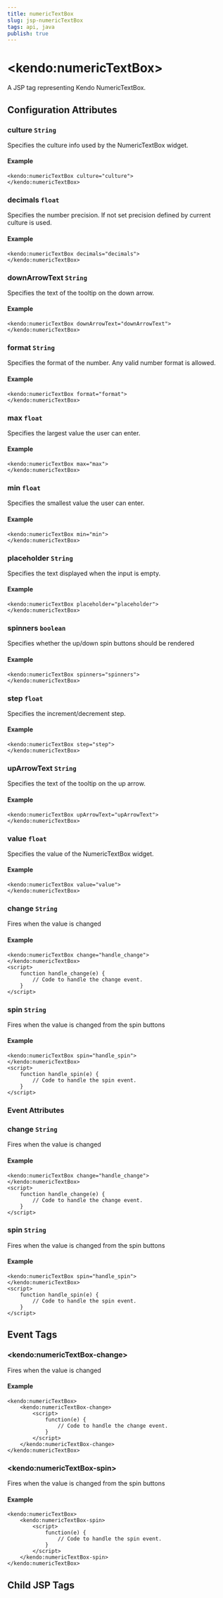 ```yaml
---
title: numericTextBox
slug: jsp-numericTextBox
tags: api, java
publish: true
---
```


# \<kendo:numericTextBox\>
A JSP tag representing Kendo NumericTextBox.


## Configuration Attributes


### culture `String`

Specifies the culture info used by the NumericTextBox widget.

#### Example
    <kendo:numericTextBox culture="culture">
    </kendo:numericTextBox>



### decimals `float`

Specifies the number precision. If not set precision defined by current culture is used.

#### Example
    <kendo:numericTextBox decimals="decimals">
    </kendo:numericTextBox>



### downArrowText `String`

Specifies the text of the tooltip on the down arrow.

#### Example
    <kendo:numericTextBox downArrowText="downArrowText">
    </kendo:numericTextBox>



### format `String`

Specifies the format of the number. Any valid number format is allowed.

#### Example
    <kendo:numericTextBox format="format">
    </kendo:numericTextBox>



### max `float`

Specifies the largest value the user can enter.

#### Example
    <kendo:numericTextBox max="max">
    </kendo:numericTextBox>



### min `float`

Specifies the smallest value the user can enter.

#### Example
    <kendo:numericTextBox min="min">
    </kendo:numericTextBox>



### placeholder `String`

Specifies the text displayed when the input is empty.

#### Example
    <kendo:numericTextBox placeholder="placeholder">
    </kendo:numericTextBox>



### spinners `boolean`

Specifies whether the up/down spin buttons should be rendered

#### Example
    <kendo:numericTextBox spinners="spinners">
    </kendo:numericTextBox>



### step `float`

Specifies the increment/decrement step.

#### Example
    <kendo:numericTextBox step="step">
    </kendo:numericTextBox>



### upArrowText `String`

Specifies the text of the tooltip on the up arrow.

#### Example
    <kendo:numericTextBox upArrowText="upArrowText">
    </kendo:numericTextBox>



### value `float`

Specifies the value of the NumericTextBox widget.

#### Example
    <kendo:numericTextBox value="value">
    </kendo:numericTextBox>



### change `String`

Fires when the value is changed

#### Example
    <kendo:numericTextBox change="handle_change">
    </kendo:numericTextBox>
    <script>
        function handle_change(e) {
            // Code to handle the change event.
        }
    </script>



### spin `String`

Fires when the value is changed from the spin buttons

#### Example
    <kendo:numericTextBox spin="handle_spin">
    </kendo:numericTextBox>
    <script>
        function handle_spin(e) {
            // Code to handle the spin event.
        }
    </script>



### Event Attributes


### change `String`

Fires when the value is changed

#### Example
    <kendo:numericTextBox change="handle_change">
    </kendo:numericTextBox>
    <script>
        function handle_change(e) {
            // Code to handle the change event.
        }
    </script>



### spin `String`

Fires when the value is changed from the spin buttons

#### Example
    <kendo:numericTextBox spin="handle_spin">
    </kendo:numericTextBox>
    <script>
        function handle_spin(e) {
            // Code to handle the spin event.
        }
    </script>


## Event Tags


### \<kendo:numericTextBox-change\>

Fires when the value is changed

#### Example
    <kendo:numericTextBox>
        <kendo:numericTextBox-change>
            <script>
                function(e) {
                    // Code to handle the change event.
                }
            </script>
        </kendo:numericTextBox-change>
    </kendo:numericTextBox>

 

### \<kendo:numericTextBox-spin\>

Fires when the value is changed from the spin buttons

#### Example
    <kendo:numericTextBox>
        <kendo:numericTextBox-spin>
            <script>
                function(e) {
                    // Code to handle the spin event.
                }
            </script>
        </kendo:numericTextBox-spin>
    </kendo:numericTextBox>

 

## Child JSP Tags
  
